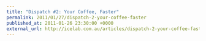 ```yaml
---
title: "Dispatch #2: Your Coffee, Faster"
permalink: 2011/01/27/dispatch-2-your-coffee-faster
published_at: 2011-01-26 23:30:00 +0000
external_url: http://icelab.com.au/articles/dispatch-2-your-coffee-faster/
---
```

